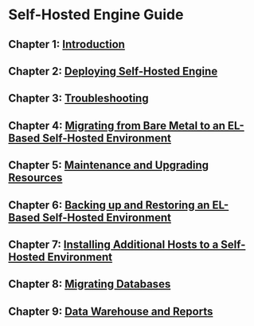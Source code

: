 # Self-Hosted Engine Guide

## Chapter 1: [Introduction](../chap-Introduction)

## Chapter 2: [Deploying Self-Hosted Engine](../chap-Deploying_Self-Hosted_Engine)

## Chapter 3: [Troubleshooting](../chap-Troubleshooting)

## Chapter 4: [Migrating from Bare Metal to an EL-Based Self-Hosted Environment](../chap-Migrating_from_Bare_Metal_to_an_EL-Based_Self-Hosted_Environment)

## Chapter 5: [Maintenance and Upgrading Resources](../chap-Maintenance_and_Upgrading_Resources)

## Chapter 6: [Backing up and Restoring an EL-Based Self-Hosted Environment](../chap-Backing_up_and_Restoring_an_EL-Based_Self-Hosted_Environment)

## Chapter 7: [Installing Additional Hosts to a Self-Hosted Environment](../chap-Installing_Additional_Hosts_to_a_Self-Hosted_Environment)

## Chapter 8: [Migrating Databases](../chap-Migrating_Databases)

## Chapter 9: [Data Warehouse and Reports](../chap-Data_Warehouse_and_Reports)
